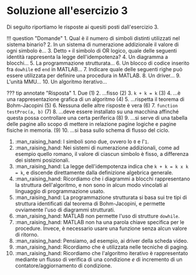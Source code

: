 # Soluzione all'esercizio 3

Di seguito riportiamo le risposte ai quesiti posti dall'esercizio 3.

!!! question "Domande"
    1. Qual è il numero di simboli distinti utilizzati nel sistema binario?
    2. In un sistema di numerazione addizionale il valore di ogni simbolo è...
    3. Detto `+` il simbolo di OR logico, quale delle seguenti identità rappresenta la legge dell'idempotenza?
    4. Un diagramma a blocchi...
    5. La programmazione strutturata...
    6. Un blocco di codice inserito fra `dowhile` ed `end` in MATLAB...
    7. Indicare quale delle seguenti righe può essere utilizzata per definire una procedura in MATLAB.
    8. Un driver...
    9. L'unità MMU...
    10. Un algoritmo iterativo...

??? tip annotate "Risposta"
    1. Due (1)
    2. ...fisso (2)
    3. `k + k = k` (3)
    4. ...è una rappresentazione grafica di un algoritmo (4)
    5. ...rispetta il teorema di Bohm-Jacopini (5)
    6. Nessuna delle altre risposte è vera (6)
    7. `function testProc(a, b)` (7)
    8. ...deve essere installato su una macchina affinché questa possa controllare una certa periferica (8)
    9. ...si serve di una tabella delle pagine allo scopo di mettere in relazione pagine logiche e pagine fisiche in memoria. (9)
    10. ...si basa sullo schema di flusso del ciclo.

1.  :man_raising_hand: I simboli sono due, ovvero lo `0` e l'`1`.
2.  :man_raising_hand: Nei sistemi di numerazione addizionali, come ad esempio quello romano, il valore di ciascun simbolo è fisso, a differenza dei sistemi posizionali.
3.  :man_raising_hand: La legge dell'idempotenza indica che `k + k = k x k = k`, e discende direttamente dalla definizione algebrica generale.
4.  :man_raising_hand: Ricordiamo che i diagrammi a blocchi rappresentano la struttura dell'algoritmo, e non sono in alcun modo vincolati al linguaggio di programmazione usato.
5.  :man_raising_hand: La programmazione strutturata si basa sui tre tipi di struttura identificati dal teorema di Bohm-Jacopini, e permette ovviamente l'uso di diagrammi strutturati.
6.  :man_raising_hand: MATLAB non permette l'uso di strutture `dowhile`.
7.  :man_raising_hand: MATLAB non ha una parola chiave specifica per le procedure. Invece, è necessario usare una funzione senza alcun valore di ritorno.
8.  :man_raising_hand: Pensiamo, ad esempio, ai driver della scheda video.
9.  :man_raising_hand: Ricordiamo che è utilizzata nelle tecniche di paging.
10.  :man_raising_hand: Ricordiamo che l'algoritmo iterativo è rappresentato mediante un flusso di verifica di una condizione *e* di incremento di un contatore/aggiornamento di condizione.

